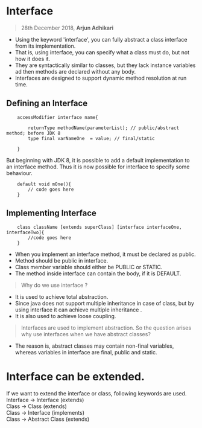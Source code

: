 # Interface

> 28th December 2018, <b>Arjun Adhikari</b>

- Using the keyword 'interface', you can fully abstract a class interface from its implementation.
- That is, using interface, you can specify what a class must do, but not how it does it.
- They are syntactically similar to classes, but they lack instance variables ad then methods are declared without any body.
- Interfaces are designed to support dynamic method resolution at run time.

## Defining an Interface

        accessModifier interface name{

            returnType methodName(parameterList); // public/abstract method; before JDK 8
            type final varNameOne  = value; // final/static

        }

But beginning with JDK 8, it is possible to add a default implementation to an interface method. Thus it is now possible for interface to specify some behaviour.

        default void mOne(){
            // code goes here
        }

## Implementing Interface

        class className [extends superClass] [interface interfaceOne, interfaceTwo]{
            //code goes here
        }

- When you implement an interface method, it must be declared as public.
- Method should be public in interface.
- Class member variable should either be PUBLIC or STATIC.
- The method inside interface can contain the body, if it is DEFAULT.

> Why do we use interface ?

 -   It is used to achieve total abstraction.
 -   Since java does not support multiple inheritance in case of class, but by using interface it can achieve multiple inheritance .
 -   It is also used to achieve loose coupling.

>  Interfaces are used to implement abstraction. So the question arises why use interfaces when we have abstract classes?

 -   The reason is, abstract classes may contain non-final variables, whereas variables in interface are final, public and static. 

# Interface can be extended.

If we want to extend the interface or class, following keywords are used.  
Interface  -> Interface  (extends)  
Class -> Class (extends)  
Class -> Interface (implements)  
Class -> Abstract Class (extends)